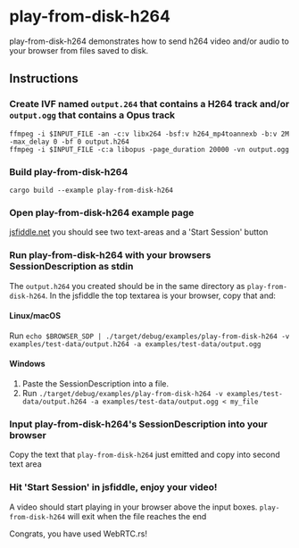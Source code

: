 # play-from-disk-h264
play-from-disk-h264 demonstrates how to send h264 video and/or audio to your browser from files saved to disk.

## Instructions
### Create IVF named `output.264` that contains a H264 track and/or `output.ogg` that contains a Opus track
```
ffmpeg -i $INPUT_FILE -an -c:v libx264 -bsf:v h264_mp4toannexb -b:v 2M -max_delay 0 -bf 0 output.h264
ffmpeg -i $INPUT_FILE -c:a libopus -page_duration 20000 -vn output.ogg
```

### Build play-from-disk-h264
```
cargo build --example play-from-disk-h264
```

### Open play-from-disk-h264 example page
[jsfiddle.net](https://jsfiddle.net/9s10amwL/) you should see two text-areas and a 'Start Session' button

### Run play-from-disk-h264 with your browsers SessionDescription as stdin
The `output.h264` you created should be in the same directory as `play-from-disk-h264`. In the jsfiddle the top textarea is your browser, copy that and:

#### Linux/macOS
Run `echo $BROWSER_SDP | ./target/debug/examples/play-from-disk-h264 -v examples/test-data/output.h264 -a examples/test-data/output.ogg`
#### Windows
1. Paste the SessionDescription into a file.
1. Run `./target/debug/examples/play-from-disk-h264 -v examples/test-data/output.h264 -a examples/test-data/output.ogg < my_file`

### Input play-from-disk-h264's SessionDescription into your browser
Copy the text that `play-from-disk-h264` just emitted and copy into second text area

### Hit 'Start Session' in jsfiddle, enjoy your video!
A video should start playing in your browser above the input boxes. `play-from-disk-h264` will exit when the file reaches the end

Congrats, you have used WebRTC.rs!
